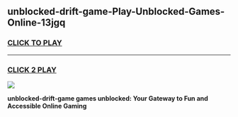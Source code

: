 
## unblocked-drift-game-Play-Unblocked-Games-Online-13jgq
<h3>
<a href="https://premium76.site?title=unblocked-drift-game&ref=24A">CLICK TO PLAY</a></h3>
<hr>

<h3>
<a href="https://premium76.site?title=unblocked-drift-game&ref=24A">CLICK 2 PLAY</a>
  
</h3>

<a href="https://premium76.site?title=unblocked-drift-game&ref=24A"><img src="https://clearcache.store/games.png"></a>


**unblocked-drift-game games unblocked: Your Gateway to Fun and Accessible Online Gaming**
